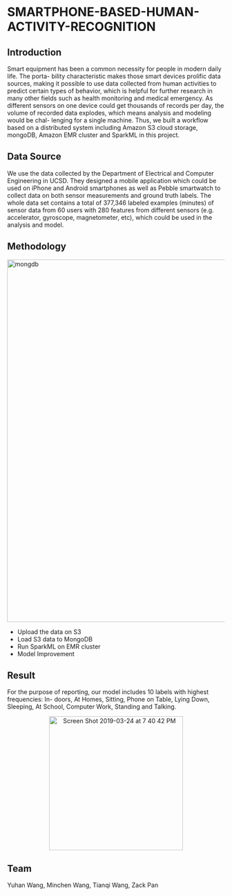 # SMARTPHONE-BASED-HUMAN-ACTIVITY-RECOGNITION
## Introduction

Smart equipment has been a common necessity for people in modern daily life. The porta- bility characteristic makes those smart devices prolific data sources, making it possible to use data collected from human activities to predict certain types of behavior, which is helpful for further research in many other fields such as health monitoring and medical emergency. As different sensors on one device could get thousands of records per day, the volume of recorded data explodes, which means analysis and modeling would be chal- lenging for a single machine. Thus, we built a workflow based on a distributed system including Amazon S3 cloud storage, mongoDB, Amazon EMR cluster and SparkML in this project.

## Data Source

We use the data collected by the Department of Electrical and Computer Engineering in UCSD. They designed a mobile application which could be used on iPhone and Android smartphones as well as Pebble smartwatch to collect data on both sensor measurements and ground truth labels. The whole data set contains a total of 377,346 labeled examples (minutes) of sensor data from 60 users with 280 features from different sensors (e.g. accelerator, gyroscope, magnetometer, etc), which could be used in the analysis and model.

## Methodology

<img width="839" alt="mongdb" src="https://user-images.githubusercontent.com/40588854/54891862-499d7080-4e6c-11e9-9a8e-7903640a6888.png">

- Upload the data on S3
- Load S3 data to MongoDB
- Run SparkML on EMR cluster
- Model Improvement

## Result
For the purpose of reporting, our model includes 10 labels with highest frequencies: In- doors, At Homes, Sitting, Phone on Table, Lying Down, Sleeping, At School, Computer Work, Standing and Talking.

<p align="center">
<img width="310" alt="Screen Shot 2019-03-24 at 7 40 42 PM" src="https://user-images.githubusercontent.com/40588854/54891960-c29cc800-4e6c-11e9-8985-7e6b457e0946.png">
</p>

## Team
Yuhan Wang, Minchen Wang, Tianqi Wang, Zack Pan
